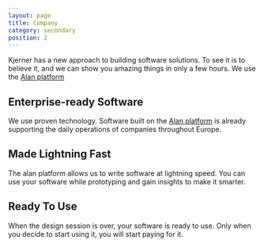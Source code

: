```yaml
---
layout: page
title: Company
category: secondary
position: 2
---
```



Kjerner has a new approach to building software solutions. To see it is to believe it, and we can show you amazing things in only a few hours. We use the [Alan platform](https://alan-platform.com)


## Enterprise-ready Software

We use proven technology. Software built on the [Alan platform](https://alan-platform.com) is already supporting the daily operations of companies throughout Europe.

## Made Lightning Fast

The alan platform allows us to write software at lightning speed. You can use your software while prototyping and gain insights to make it smarter.

## Ready To Use

When the design session is over, your software is ready to use. Only when you decide to start using it, you will start paying for it.
